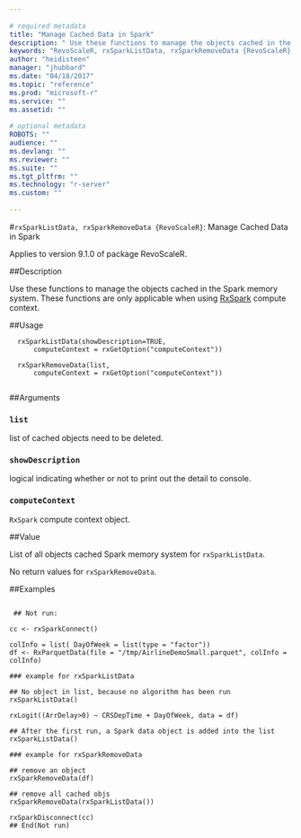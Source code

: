 ```yaml
--- 
 
# required metadata 
title: "Manage Cached Data in Spark" 
description: " Use these functions to manage the objects cached in the Spark memory system. These functions are only applicable when using [RxSpark](rxspark.md) compute context. " 
keywords: "RevoScaleR, rxSparkListData, rxSparkRemoveData {RevoScaleR}, rxSparkListData, rxSparkRemoveData" 
author: "heidisteen" 
manager: "jhubbard" 
ms.date: "04/18/2017" 
ms.topic: "reference" 
ms.prod: "microsoft-r" 
ms.service: "" 
ms.assetid: "" 
 
# optional metadata 
ROBOTS: "" 
audience: "" 
ms.devlang: "" 
ms.reviewer: "" 
ms.suite: "" 
ms.tgt_pltfrm: "" 
ms.technology: "r-server" 
ms.custom: "" 
 
--- 
```

 
 
 
 #`rxSparkListData, rxSparkRemoveData {RevoScaleR}`: Manage Cached Data in Spark

 Applies to version 9.1.0 of package RevoScaleR.
 
 ##Description
 
Use these functions to manage the objects cached in the Spark memory system. These functions are only applicable when using [RxSpark](rxspark.md) compute context.
 
 
 ##Usage

```   
  rxSparkListData(showDescription=TRUE,
      computeContext = rxGetOption("computeContext"))
      
  rxSparkRemoveData(list,
      computeContext = rxGetOption("computeContext"))    
 
```
 
 
 ##Arguments

   
    
 ### `list`
 list of cached objects need to be deleted. 
  
    
 ### `showDescription`
 logical indicating whether or not to print out the detail to console. 
  
    
 ### `computeContext`
 `RxSpark` compute context object. 
  
 
 
 
 ##Value
 
List of all objects cached Spark memory system for `rxSparkListData`.

No return values for `rxSparkRemoveData`.
 
 
 ##Examples

 ```
   
  ## Not run:
 
cc <- rxSparkConnect()

colInfo = list( DayOfWeek = list(type = "factor"))
df <- RxParquetData(file = "/tmp/AirlineDemoSmall.parquet", colInfo = colInfo)

### example for rxSparkListData

## No object in list, because no algorithm has been run 
rxSparkListData()

rxLogit((ArrDelay>0) ~ CRSDepTime + DayOfWeek, data = df)

## After the first run, a Spark data object is added into the list
rxSparkListData()

### example for rxSparkRemoveData

## remove an object
rxSparkRemoveData(df)

## remove all cached objs
rxSparkRemoveData(rxSparkListData())

rxSparkDisconnect(cc)
 ## End(Not run) 
  
 
```
 
